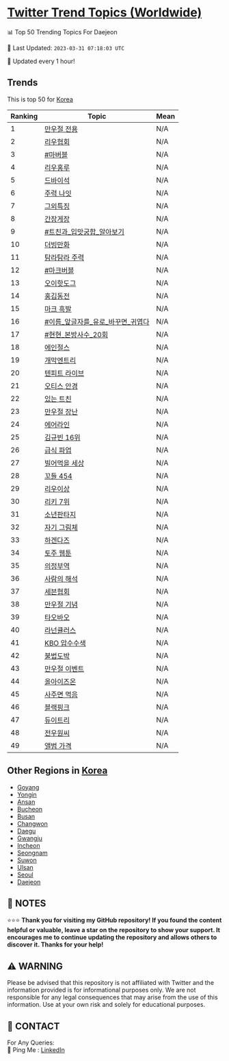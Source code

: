 [Twitter Trend Topics (Worldwide)](https://github.com/ErcinDedeoglu/Twitter-Trend-Topics)
==========


📊 Top 50 Trending Topics For Daejeon

📆 Last Updated: `2023-03-31 07:18:03 UTC`

🔧 Updated every 1 hour!


## Trends

This is top 50 for [Korea](</Korea>)

| Ranking | Topic | Mean |
| ------- | ------------ | ------------ |
| 1 | [만우절 전용](http://twitter.com/search?q=%eb%a7%8c%ec%9a%b0%ec%a0%88+%ec%a0%84%ec%9a%a9) | N/A |
| 2 | [리우협회](http://twitter.com/search?q=%eb%a6%ac%ec%9a%b0%ed%98%91%ed%9a%8c) | N/A |
| 3 | [#마버블](http://twitter.com/search?q=%23%eb%a7%88%eb%b2%84%eb%b8%94) | N/A |
| 4 | [리우홍루](http://twitter.com/search?q=%eb%a6%ac%ec%9a%b0%ed%99%8d%eb%a3%a8) | N/A |
| 5 | [드바이석](http://twitter.com/search?q=%eb%93%9c%eb%b0%94%ec%9d%b4%ec%84%9d) | N/A |
| 6 | [주력 나잇](http://twitter.com/search?q=%ec%a3%bc%eb%a0%a5+%eb%82%98%ec%9e%87) | N/A |
| 7 | [그외특징](http://twitter.com/search?q=%ea%b7%b8%ec%99%b8%ed%8a%b9%ec%a7%95) | N/A |
| 8 | [간장게장](http://twitter.com/search?q=%ea%b0%84%ec%9e%a5%ea%b2%8c%ec%9e%a5) | N/A |
| 9 | [#트친과_입맛궁합_알아보기](http://twitter.com/search?q=%23%ed%8a%b8%ec%b9%9c%ea%b3%bc_%ec%9e%85%eb%a7%9b%ea%b6%81%ed%95%a9_%ec%95%8c%ec%95%84%eb%b3%b4%ea%b8%b0) | N/A |
| 10 | [더빙만화](http://twitter.com/search?q=%eb%8d%94%eb%b9%99%eb%a7%8c%ed%99%94) | N/A |
| 11 | [탐라탐라 주력](http://twitter.com/search?q=%ed%83%90%eb%9d%bc%ed%83%90%eb%9d%bc+%ec%a3%bc%eb%a0%a5) | N/A |
| 12 | [#마크버블](http://twitter.com/search?q=%23%eb%a7%88%ed%81%ac%eb%b2%84%eb%b8%94) | N/A |
| 13 | [오이핫도그](http://twitter.com/search?q=%ec%98%a4%ec%9d%b4%ed%95%ab%eb%8f%84%ea%b7%b8) | N/A |
| 14 | [홍김동전](http://twitter.com/search?q=%ed%99%8d%ea%b9%80%eb%8f%99%ec%a0%84) | N/A |
| 15 | [마크 흑발](http://twitter.com/search?q=%eb%a7%88%ed%81%ac+%ed%9d%91%eb%b0%9c) | N/A |
| 16 | [#이름_앞글자를_유로_바꾸면_귀엽다](http://twitter.com/search?q=%23%ec%9d%b4%eb%a6%84_%ec%95%9e%ea%b8%80%ec%9e%90%eb%a5%bc_%ec%9c%a0%eb%a1%9c_%eb%b0%94%ea%be%b8%eb%a9%b4_%ea%b7%80%ec%97%bd%eb%8b%a4) | N/A |
| 17 | [#현현_본방사수_20회](http://twitter.com/search?q=%23%ed%98%84%ed%98%84_%eb%b3%b8%eb%b0%a9%ec%82%ac%ec%88%98_20%ed%9a%8c) | N/A |
| 18 | [에인절스](http://twitter.com/search?q=%ec%97%90%ec%9d%b8%ec%a0%88%ec%8a%a4) | N/A |
| 19 | [개막엔트리](http://twitter.com/search?q=%ea%b0%9c%eb%a7%89%ec%97%94%ed%8a%b8%eb%a6%ac) | N/A |
| 20 | [텐피트 라이브](http://twitter.com/search?q=%ed%85%90%ed%94%bc%ed%8a%b8+%eb%9d%bc%ec%9d%b4%eb%b8%8c) | N/A |
| 21 | [오티스 안경](http://twitter.com/search?q=%ec%98%a4%ed%8b%b0%ec%8a%a4+%ec%95%88%ea%b2%bd) | N/A |
| 22 | [있는 트친](http://twitter.com/search?q=%ec%9e%88%eb%8a%94+%ed%8a%b8%ec%b9%9c) | N/A |
| 23 | [만우절 장난](http://twitter.com/search?q=%eb%a7%8c%ec%9a%b0%ec%a0%88+%ec%9e%a5%eb%82%9c) | N/A |
| 24 | [에어라인](http://twitter.com/search?q=%ec%97%90%ec%96%b4%eb%9d%bc%ec%9d%b8) | N/A |
| 25 | [김규빈 16위](http://twitter.com/search?q=%ea%b9%80%ea%b7%9c%eb%b9%88+16%ec%9c%84) | N/A |
| 26 | [급식 파업](http://twitter.com/search?q=%ea%b8%89%ec%8b%9d+%ed%8c%8c%ec%97%85) | N/A |
| 27 | [빌어먹을 세상](http://twitter.com/search?q=%eb%b9%8c%ec%96%b4%eb%a8%b9%ec%9d%84+%ec%84%b8%ec%83%81) | N/A |
| 28 | [꼬들 454](http://twitter.com/search?q=%ea%bc%ac%eb%93%a4+454) | N/A |
| 29 | [리우이상](http://twitter.com/search?q=%eb%a6%ac%ec%9a%b0%ec%9d%b4%ec%83%81) | N/A |
| 30 | [리키 7위](http://twitter.com/search?q=%eb%a6%ac%ed%82%a4+7%ec%9c%84) | N/A |
| 31 | [소년판타지](http://twitter.com/search?q=%ec%86%8c%eb%85%84%ed%8c%90%ed%83%80%ec%a7%80) | N/A |
| 32 | [자기 그림체](http://twitter.com/search?q=%ec%9e%90%ea%b8%b0+%ea%b7%b8%eb%a6%bc%ec%b2%b4) | N/A |
| 33 | [하겐다즈](http://twitter.com/search?q=%ed%95%98%ea%b2%90%eb%8b%a4%ec%a6%88) | N/A |
| 34 | [토주 웹툰](http://twitter.com/search?q=%ed%86%a0%ec%a3%bc+%ec%9b%b9%ed%88%b0) | N/A |
| 35 | [의정부역](http://twitter.com/search?q=%ec%9d%98%ec%a0%95%eb%b6%80%ec%97%ad) | N/A |
| 36 | [사람의 해석](http://twitter.com/search?q=%ec%82%ac%eb%9e%8c%ec%9d%98+%ed%95%b4%ec%84%9d) | N/A |
| 37 | [세븐협회](http://twitter.com/search?q=%ec%84%b8%eb%b8%90%ed%98%91%ed%9a%8c) | N/A |
| 38 | [만우절 기념](http://twitter.com/search?q=%eb%a7%8c%ec%9a%b0%ec%a0%88+%ea%b8%b0%eb%85%90) | N/A |
| 39 | [타오바오](http://twitter.com/search?q=%ed%83%80%ec%98%a4%eb%b0%94%ec%98%a4) | N/A |
| 40 | [라넌큘러스](http://twitter.com/search?q=%eb%9d%bc%eb%84%8c%ed%81%98%eb%9f%ac%ec%8a%a4) | N/A |
| 41 | [KBO 압수수색](http://twitter.com/search?q=KBO+%ec%95%95%ec%88%98%ec%88%98%ec%83%89) | N/A |
| 42 | [불법도박](http://twitter.com/search?q=%eb%b6%88%eb%b2%95%eb%8f%84%eb%b0%95) | N/A |
| 43 | [만우절 이벤트](http://twitter.com/search?q=%eb%a7%8c%ec%9a%b0%ec%a0%88+%ec%9d%b4%eb%b2%a4%ed%8a%b8) | N/A |
| 44 | [올아이즈온](http://twitter.com/search?q=%ec%98%ac%ec%95%84%ec%9d%b4%ec%a6%88%ec%98%a8) | N/A |
| 45 | [사주면 먹음](http://twitter.com/search?q=%ec%82%ac%ec%a3%bc%eb%a9%b4+%eb%a8%b9%ec%9d%8c) | N/A |
| 46 | [블랙핑크](http://twitter.com/search?q=%eb%b8%94%eb%9e%99%ed%95%91%ed%81%ac) | N/A |
| 47 | [듀이트리](http://twitter.com/search?q=%eb%93%80%ec%9d%b4%ed%8a%b8%eb%a6%ac) | N/A |
| 48 | [전우원씨](http://twitter.com/search?q=%ec%a0%84%ec%9a%b0%ec%9b%90%ec%94%a8) | N/A |
| 49 | [앨범 가격](http://twitter.com/search?q=%ec%95%a8%eb%b2%94+%ea%b0%80%ea%b2%a9) | N/A |



## Other Regions in [Korea](</Korea>)

* [Goyang](</Korea/Goyang.md>)
* [Yongin](</Korea/Yongin.md>)
* [Ansan](</Korea/Ansan.md>)
* [Bucheon](</Korea/Bucheon.md>)
* [Busan](</Korea/Busan.md>)
* [Changwon](</Korea/Changwon.md>)
* [Daegu](</Korea/Daegu.md>)
* [Gwangju](</Korea/Gwangju.md>)
* [Incheon](</Korea/Incheon.md>)
* [Seongnam](</Korea/Seongnam.md>)
* [Suwon](</Korea/Suwon.md>)
* [Ulsan](</Korea/Ulsan.md>)
* [Seoul](</Korea/Seoul.md>)
* [Daejeon](</Korea/Daejeon.md>)



## 📝 NOTES

⭐⭐⭐ **Thank you for visiting my GitHub repository! If you found the content helpful or valuable, leave a star on the repository to show your support. It encourages me to continue updating the repository and allows others to discover it. Thanks for your help!**


## ⚠️ WARNING

Please be advised that this repository is not affiliated with Twitter and the information provided is for informational purposes only. We are not responsible for any legal consequences that may arise from the use of this information. Use at your own risk and solely for educational purposes.


## 📨 CONTACT

 For Any Queries:  
            🏓 Ping Me : [LinkedIn](https://www.linkedin.com/in/ercindedeoglu/)
